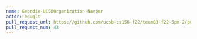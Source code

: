 ```yaml
---
name: Geordie-UCSBOrganization-Navbar
actor: eduglt
pull_request_url: https://github.com/ucsb-cs156-f22/team03-f22-5pm-2/pull/43
pull_request_num: 43
---
```


